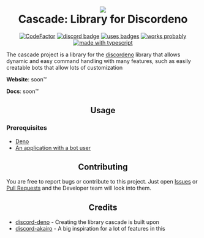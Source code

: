 <h1 align = "center">
    <img src="https://cdn.discordapp.com/attachments/807406629070700584/807601297590059038/imageedit_1_3499097741.png">
    <br>
    Cascade: Library for Discordeno
</h1>

<div align="center">

[![CodeFactor](https://img.shields.io/codefactor/grade/github/TymanWasTaken/cascade?style=for-the-badge)](https://www.codefactor.io/repository/github/tymanwastaken/cascade)
[![discord badge](https://img.shields.io/badge/Join%20the-Discord-blue?style=for-the-badge)](https://discord.gg/Dsue9NYRZs)
[![uses badges](https://img.shields.io/badge/Uses-Badges-yellow?style=for-the-badge)](https://shields.io)
[![works probably](https://img.shields.io/badge/Works-Probably-green?style=for-the-badge)](https://shields.io)
[![made with typescript](https://img.shields.io/badge/Made%20With-Typescript-orange?style=for-the-badge)](https://www.typescriptlang.org/)

</div>

The cascade project is a library for the
[discordeno](https://github.com/discordeno/discordeno) library that allows
dynamic and easy command handling with many features, such as easily creatable
bots that allow lots of customization

**Website**: soon™

**Docs**: soon™

<h2 align="center">Usage</h2>

<h3>Prerequisites</h3>

- <a href="https://deno.land/">Deno</a>
- <a href="https://discord.com/developers/applications">An application with a
  bot user</a>

<h2 align="center">Contributing</h2>

You are free to report bugs or contribute to this project. Just open
<a href="https://github.com/TymanWasTaken/cascade/issues">Issues</a> or
<a href="https://github.com/TymanWasTaken/cascade/pulls">Pull Requests</a> and
the Developer team will look into them.

<h2 align="center">Credits</h2>

- <a href="https://github.com/discordeno/discordeno">discord-deno</a> - Creating
  the library cascade is built upon
- <a href="https://discord-akairo.github.io/">discord-akairo</a> - A big
  inspiration for a lot of features in this
